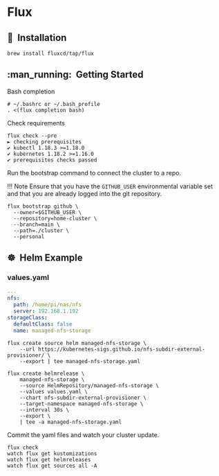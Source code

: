 # Flux

## :floppy_disk:&nbsp; Installation

```shell
brew install fluxcd/tap/flux
```

## :man_running:&nbsp; Getting Started

Bash completion

```shell
# ~/.bashrc or ~/.bash_profile
. <(flux completion bash)
```

Check requirements

```shell
flux check --pre
► checking prerequisites
✔ kubectl 1.18.3 >=1.18.0
✔ kubernetes 1.18.2 >=1.16.0
✔ prerequisites checks passed
```

Run the bootstrap command to connect the cluster to a repo.

!!! Note
    Ensure that you have the `GITHUB_USER` environmental variable set
    and that you are already logged into the git repository.

```shell
flux bootstrap github \
  --owner=$GITHUB_USER \
  --repository=home-cluster \
  --branch=main \
  --path=./cluster \
  --personal
```

## :wheel_of_dharma:&nbsp; Helm Example

### values.yaml

```yaml
---
nfs:
  path: /home/pi/nas/nfs
  server: 192.168.1.192
storageClass:
  defaultClass: false
  name: managed-nfs-storage
```

```shell
flux create source helm managed-nfs-storage \
    --url https://kubernetes-sigs.github.io/nfs-subdir-external-provisioner/ \
    --export | tee managed-nfs-storage.yaml
```

```shell
flux create helmrelease \
    managed-nfs-storage \
    --source HelmRepository/managed-nfs-storage \
    --values values.yaml \
    --chart nfs-subdir-external-provisioner \
    --target-namespace managed-nfs-storage \
    --interval 30s \
    --export \
    | tee -a managed-nfs-storage.yaml
```

Commit the yaml files and watch your cluster update.

```shell
flux check
watch flux get kustomizations
watch flux get helmreleases
watch flux get sources all -A
```
